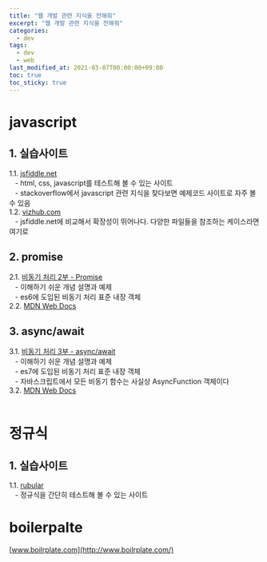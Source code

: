 ```yaml
---
title: "웹 개발 관련 지식을 전해줘"
excerpt: "웹 개발 관련 지식을 전해줘"
categories: 
  - dev
tags: 
  - dev
  - web
last_modified_at: 2021-03-07T00:00:00+09:00
toc: true
toc_sticky: true
---
```


# javascript
## 1. 실습사이트
1.1. [jsfiddle.net](https://jsfiddle.net/)  
&nbsp;&nbsp;&nbsp;- html, css, javascript를 테스트해 볼 수 있는 사이트  
&nbsp;&nbsp;&nbsp;- stackoverflow에서 javascript 관련 지식을 찾다보면 예제코드 사이트로 자주 볼 수 있음  
1.2. [vizhub.com](https://vizhub.com/)  
&nbsp;&nbsp;&nbsp;- jsfiddle.net에 비교해서 확장성이 뛰어나다. 다양한 파일들을 참조하는 케이스라면 여기로
## 2. promise
2.1. [비동기 처리 2부 - Promise](https://www.daleseo.com/js-async-promise/)  
&nbsp;&nbsp;&nbsp;- 이해하기 쉬운 개념 설명과 예제  
&nbsp;&nbsp;&nbsp;- es6에 도입된 비동기 처리 표준 내장 객체  
2.2. [MDN Web Docs](https://developer.mozilla.org/ko/docs/Web/JavaScript/Reference/Global_Objects/Promise)  
## 3. async/await
3.1. [비동기 처리 3부 - async/await](https://www.daleseo.com/js-async-async-await/)  
&nbsp;&nbsp;&nbsp;- 이해하기 쉬운 개념 설명과 예제  
&nbsp;&nbsp;&nbsp;- es7에 도입된 비동기 처리 표준 내장 객체  
&nbsp;&nbsp;&nbsp;- 자바스크립트에서 모든 비동기 함수는 사실상 AsyncFunction 객체이다  
3.2. [MDN Web Docs](https://developer.mozilla.org/ko/docs/Web/JavaScript/Reference/Global_Objects/AsyncFunction)  
<br>

# 정규식
## 1. 실습사이트
1.1. [rubular](https://rubular.com/)  
&nbsp;&nbsp;&nbsp;- 정규식을 간단히 테스트해 볼 수 있는 사이트

# boilerpalte
[www.boilrplate.com](http://www.boilrplate.com/)
